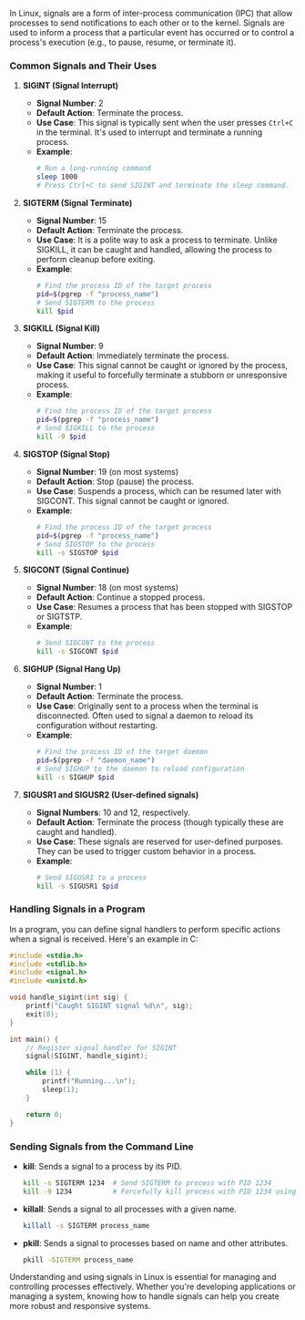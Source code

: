 In Linux, signals are a form of inter-process communication (IPC) that allow processes to send notifications to each other or to the kernel. Signals are used to inform a process that a particular event has occurred or to control a process's execution (e.g., to pause, resume, or terminate it).

### Common Signals and Their Uses

1. **SIGINT (Signal Interrupt)**

    - **Signal Number**: 2
    - **Default Action**: Terminate the process.
    - **Use Case**: This signal is typically sent when the user presses `Ctrl+C` in the terminal. It's used to interrupt and terminate a running process.
    - **Example**:
        ```sh
        # Run a long-running command
        sleep 1000
        # Press Ctrl+C to send SIGINT and terminate the sleep command.
        ```

2. **SIGTERM (Signal Terminate)**

    - **Signal Number**: 15
    - **Default Action**: Terminate the process.
    - **Use Case**: It is a polite way to ask a process to terminate. Unlike SIGKILL, it can be caught and handled, allowing the process to perform cleanup before exiting.
    - **Example**:
        ```sh
        # Find the process ID of the target process
        pid=$(pgrep -f "process_name")
        # Send SIGTERM to the process
        kill $pid
        ```

3. **SIGKILL (Signal Kill)**

    - **Signal Number**: 9
    - **Default Action**: Immediately terminate the process.
    - **Use Case**: This signal cannot be caught or ignored by the process, making it useful to forcefully terminate a stubborn or unresponsive process.
    - **Example**:
        ```sh
        # Find the process ID of the target process
        pid=$(pgrep -f "process_name")
        # Send SIGKILL to the process
        kill -9 $pid
        ```

4. **SIGSTOP (Signal Stop)**

    - **Signal Number**: 19 (on most systems)
    - **Default Action**: Stop (pause) the process.
    - **Use Case**: Suspends a process, which can be resumed later with SIGCONT. This signal cannot be caught or ignored.
    - **Example**:
        ```sh
        # Find the process ID of the target process
        pid=$(pgrep -f "process_name")
        # Send SIGSTOP to the process
        kill -s SIGSTOP $pid
        ```

5. **SIGCONT (Signal Continue)**

    - **Signal Number**: 18 (on most systems)
    - **Default Action**: Continue a stopped process.
    - **Use Case**: Resumes a process that has been stopped with SIGSTOP or SIGTSTP.
    - **Example**:
        ```sh
        # Send SIGCONT to the process
        kill -s SIGCONT $pid
        ```

6. **SIGHUP (Signal Hang Up)**

    - **Signal Number**: 1
    - **Default Action**: Terminate the process.
    - **Use Case**: Originally sent to a process when the terminal is disconnected. Often used to signal a daemon to reload its configuration without restarting.
    - **Example**:
        ```sh
        # Find the process ID of the target daemon
        pid=$(pgrep -f "daemon_name")
        # Send SIGHUP to the daemon to reload configuration
        kill -s SIGHUP $pid
        ```

7. **SIGUSR1 and SIGUSR2 (User-defined signals)**
    - **Signal Numbers**: 10 and 12, respectively.
    - **Default Action**: Terminate the process (though typically these are caught and handled).
    - **Use Case**: These signals are reserved for user-defined purposes. They can be used to trigger custom behavior in a process.
    - **Example**:
        ```sh
        # Send SIGUSR1 to a process
        kill -s SIGUSR1 $pid
        ```

### Handling Signals in a Program

In a program, you can define signal handlers to perform specific actions when a signal is received. Here's an example in C:

```c
#include <stdio.h>
#include <stdlib.h>
#include <signal.h>
#include <unistd.h>

void handle_sigint(int sig) {
    printf("Caught SIGINT signal %d\n", sig);
    exit(0);
}

int main() {
    // Register signal handler for SIGINT
    signal(SIGINT, handle_sigint);

    while (1) {
        printf("Running...\n");
        sleep(1);
    }

    return 0;
}
```

### Sending Signals from the Command Line

-   **kill**: Sends a signal to a process by its PID.

    ```sh
    kill -s SIGTERM 1234  # Send SIGTERM to process with PID 1234
    kill -9 1234          # Forcefully kill process with PID 1234 using SIGKILL
    ```

-   **killall**: Sends a signal to all processes with a given name.

    ```sh
    killall -s SIGTERM process_name
    ```

-   **pkill**: Sends a signal to processes based on name and other attributes.
    ```sh
    pkill -SIGTERM process_name
    ```

Understanding and using signals in Linux is essential for managing and controlling processes effectively. Whether you're developing applications or managing a system, knowing how to handle signals can help you create more robust and responsive systems.
